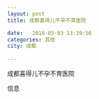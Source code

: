 ```yaml
--- 
layout: post 
title: 成都喜得儿不孕不育医院

date:   2016-05-03 13:39:56 
categories: 其他  
city: 成都
  
--- 
```

   
成都喜得儿不孕不育医院

信息

